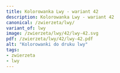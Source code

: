 ```yaml
---
title: Kolorowanka Lwy - wariant 42
description: Kolorowanka Lwy - wariant 42
canonical: /zwierzeta/lwy/
variant_of: lwy
image: /zwierzeta/lwy/42/lwy-42.svg
pdf: /zwierzeta/lwy/42/lwy-42.pdf
alt: "Kolorowanki do druku lwy"
tags:
- zwierzeta
- lwy
---
```

